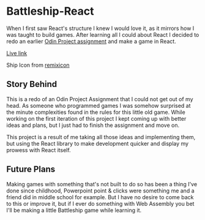 # Battleship-React
When I first saw React's structure I knew I would love it, as it mirrors how I was taught to build games.
After learning all I could about React I decided to redo an earlier [Odin Project assignment](https://www.theodinproject.com/lessons/node-path-javascript-battleship) and make a game in React.

[Live link](https://velvety-moxie-6a1467.netlify.app/)

Ship Icon from [remixicon](https://remixicon.com/)

## Story Behind

This is a redo of an Odin Project Assignment that I could not get out of my head. As someone who programmed games I was somehow surprised at the minute complexities found in the rules for this little old game. While working on the first iteration of this project I kept coming up with better ideas and plans, but I just had to finish the assignment and move on.

This project is a result of me taking all those ideas and implementing them, but using the React library to make development quicker and display my prowess with React itself.

## Future Plans

Making games with something that's not built to do so has been a thing I've done since childhood, Powerpoint point & clicks were something me and a friend did in middle school for example. But I have no desire to come back to this or improve it, but if I ever do something with Web Assembly you bet I'll be making a little Battleship game while learning it.
